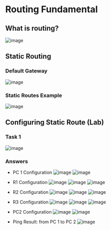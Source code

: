 <!-- This is a template you can use for quick progress days. It removes a lot of the steps we encourage you to share in the longer template 000-DAY-ARTICLE-LONG-TEMPLATE.MD-->

# Routing Fundamental

## What is routing?
![image](https://github.com/user-attachments/assets/a08c6098-c28c-4517-a136-41d046e0c584)


## Static Routing

### Default Gateway
![image](https://github.com/user-attachments/assets/6960d1e5-d507-4b11-bf47-f481af03b205)

### Static Routes Example
![image](https://github.com/user-attachments/assets/7a412286-0a29-4e15-ab61-36b2c828d644)

## Configuring Static Route (Lab)
### Task 1
![image](https://github.com/user-attachments/assets/f982ec15-c6f7-42c3-8925-11e5a2aefec9)

### Answers
- PC 1 Configuration
  ![image](https://github.com/user-attachments/assets/dc46004c-72e7-4484-86b7-ee3608e3e536)
  ![image](https://github.com/user-attachments/assets/b984de7f-b17f-4a84-aeb0-d4d91ae2ff42)

- R1 Configuration
  ![image](https://github.com/user-attachments/assets/d0ab1a68-19c3-4b82-bcac-c8f985010c3f)
  ![image](https://github.com/user-attachments/assets/61ea06dd-838b-4d65-844e-5e9afaf3f779)
  ![image](https://github.com/user-attachments/assets/6d8d2fff-24cd-47cc-bcbb-ad4421fa19a2)

- R2 Configuration
  ![image](https://github.com/user-attachments/assets/c0aeed51-34cd-4231-a4b2-7e5aea52be1d)
  ![image](https://github.com/user-attachments/assets/8adfb0c8-317c-47cf-aa19-a72616c4dbe3)
  ![image](https://github.com/user-attachments/assets/d4b428cb-09a3-40d9-9331-7a60bb2bc1ad)

- R3 Configuration
  ![image](https://github.com/user-attachments/assets/2b3722ce-cdf7-46bc-bed7-a61f121fad1d)
  ![image](https://github.com/user-attachments/assets/984f551e-4c07-4b52-8b25-efed0b453ca3)
  ![image](https://github.com/user-attachments/assets/79d07714-1342-497f-9e8a-b6308fb12333)

- PC2 Configuration
  ![image](https://github.com/user-attachments/assets/2840af7b-c9a4-414b-884d-5820090f3e2a)
  ![image](https://github.com/user-attachments/assets/65079633-336c-4fba-9871-1b9205709f7a)

- Ping Result: from PC 1 to PC 2
  ![image](https://github.com/user-attachments/assets/3adf9a7c-20a9-42c4-b6f5-9debdebb09d3)

  





  










